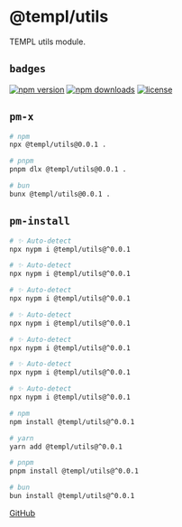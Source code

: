 # @templ/utils

TEMPL utils module.

## `badges`

<!-- automd:badges license provider=shields -->

[![npm version](https://flat.badgen.net/npm/v/@templ/utils)](https://npmjs.com/package/@templ/utils)
[![npm downloads](https://flat.badgen.net/npm/dm/@templ/utils)](https://npmjs.com/package/@templ/utils)
[![license](https://flat.badgen.net/github/license/rjoydip/templ)](https://github.com/rjoydip/templ/blob/main/LICENSE)

<!-- /automd -->

## `pm-x`

<!-- automd:pm-x args=. -->

```sh
# npm
npx @templ/utils@0.0.1 .

# pnpm
pnpm dlx @templ/utils@0.0.1 .

# bun
bunx @templ/utils@0.0.1 .
```

<!-- /automd -->

## `pm-install`

<!-- automd:pm-install -->

```sh
# ✨ Auto-detect
npx nypm i @templ/utils@^0.0.1

# ✨ Auto-detect
npx nypm i @templ/utils@^0.0.1

# ✨ Auto-detect
npx nypm i @templ/utils@^0.0.1

# ✨ Auto-detect
npx nypm i @templ/utils@^0.0.1

# ✨ Auto-detect
npx nypm i @templ/utils@^0.0.1

# ✨ Auto-detect
npx nypm i @templ/utils@^0.0.1

# ✨ Auto-detect
npx nypm i @templ/utils@^0.0.1

# npm
npm install @templ/utils@^0.0.1

# yarn
yarn add @templ/utils@^0.0.1

# pnpm
pnpm install @templ/utils@^0.0.1

# bun
bun install @templ/utils@^0.0.1
```

<!-- /automd -->

[GitHub](https://github.com/rjoydip/templ/tree/main/packages/utils)
